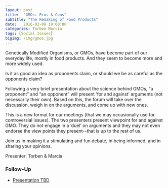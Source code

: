```yaml
---
layout: post
title:  "GMOs: Pros & Cons"
subtitle: "The Remaking of Food Products"
date:   2016-02-08 19:00:00
categories: Torben Marcia
tags: [Social Issues]
bigimg: /img/gmos.jpg
---
```


Genetically Modified Organisms, or GMOs, have become part of our everyday life, mostly in food products. And they seem to become more and more widely used.  

Is it as good an idea as proponents claim, or should we be as careful as the opponents claim?

Following a very brief presentation about the science behind GMOs, “a proponent” and “an opponent” will present ‘for and against’ arguments (not necessarily their own). Based on this, the forum will take over the discussion, weigh in on the arguments, and come up with new ones.

This is a new format for our meetings (that we may occasionally use for controversial issues). The two presenters present viewpoint for and against GMO. They do not engage in a ‘duel’ on arguments and they may not even endorse the view points they present--that is up to the rest of us.

Join us in making it a stimulating and fun debate, in being informed, and in sharing your opinions.

Presenter: Torben & Marcia

### Follow-Up

* [Presentation TBD](/assets/present/tbd.pdf) 


